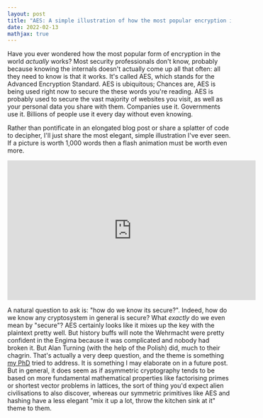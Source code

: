 ```yaml
---
layout: post
title: "AES: A simple illustration of how the most popular encryption in the world *actually* works"
date: 2022-02-13
mathjax: true
---
```


Have you ever wondered how the most popular form of encryption in the world
*actually* works? Most security professionals don't know, probably because knowing
the internals doesn't actually come up all that often: all they need to know is that
it works. It's called AES, which stands for the Advanced Encryption Standard.
AES is ubiquitous; Chances are, AES is being used right now to secure the these words you're reading. AES is probably used to secure the vast majority of websites you visit, as well as your personal data you share with them. Companies use it. Governments use it. Billions of people use it every day without even knowing.

Rather than pontificate in an elongated blog post or share a splatter of code to decipher, I'll just share the most elegant, simple illustration I've ever seen. If a picture is worth 1,000 words then a flash animation must be worth even more.

<iframe width="560" height="315" src="https://www.youtube.com/embed/gP4PqVGudtg" title="YouTube video player" frameborder="0" allow="accelerometer; autoplay; clipboard-write; encrypted-media; gyroscope; picture-in-picture" allowfullscreen></iframe>

A natural question to ask is: "how do we know its secure?". Indeed, how do we know any cryptosystem in general is secure? What *exactly* do we even mean by "secure"? AES certainly looks like
it mixes up the key with the plaintext pretty well. But history buffs will
note the Wehrmacht were pretty confident in the Engima because it was
complicated and nobody had broken it. But Alan Turning (with the
help of the Polish) did, much to their chagrin. That's actually a very deep question, and the theme is something [my PhD](https://ora.ox.ac.uk/objects/uuid:389973d5-9c96-4905-b412-2514578abf20/download_file?file_format=pdf&safe_filename=DPhil%2BThesis.pdf&type_of_work=Thesis) tried to address. It is something I may elaborate on in a future post. But in general, it does seem as if asymmetric cryptography tends to be based on more fundamental mathematical properties like factorising primes or shortest vector problems in lattices, the sort of thing you'd expect alien civilisations to also discover, whereas our symmetric primitives like AES and hashing have a less elegant "mix it up a lot, throw the kitchen sink at it" theme to them.
